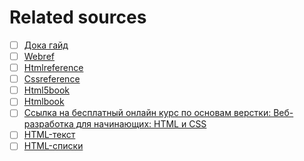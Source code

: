 # Related sources

- [ ] [Дока гайд](https://doka.guide/)
- [ ] [Webref](https://webref.ru/)
- [ ] [Htmlreference](https://htmlreference.io/)
- [ ] [Cssreference](https://cssreference.io/)
- [ ] [Html5book](https://html5book.ru/)
- [ ] [Htmlbook](https://htmlbook.ru/)
- [ ] [Ссылка на бесплатный онлайн курс по основам верстки: Веб-разработка для начинающих: HTML и CSS](https://stepik.org/course/38218/promo)
- [ ] [HTML-текст](https://html5book.ru/html-text/)
- [ ] [HTML-списки](https://html5book.ru/html-lists/)
